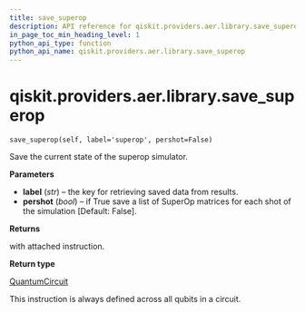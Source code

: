 ```yaml
---
title: save_superop
description: API reference for qiskit.providers.aer.library.save_superop
in_page_toc_min_heading_level: 1
python_api_type: function
python_api_name: qiskit.providers.aer.library.save_superop
---
```


# qiskit.providers.aer.library.save\_superop

<span id="qiskit.providers.aer.library.save_superop" />

`save_superop(self, label='superop', pershot=False)`

Save the current state of the superop simulator.

**Parameters**

*   **label** (*str*) – the key for retrieving saved data from results.
*   **pershot** (*bool*) – if True save a list of SuperOp matrices for each shot of the simulation \[Default: False].

**Returns**

with attached instruction.

**Return type**

[QuantumCircuit](qiskit.circuit.QuantumCircuit "qiskit.circuit.QuantumCircuit")

<Admonition title="Note" type="note">
  This instruction is always defined across all qubits in a circuit.
</Admonition>

